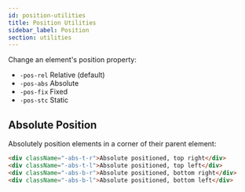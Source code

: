 ```yaml
---
id: position-utilities
title: Position Utilities
sidebar_label: Position
section: utilities
---
```


Change an element's position property:

-   `-pos-rel` Relative (default)
-   `-pos-abs` Absolute
-   `-pos-fix` Fixed
-   `-pos-stc` Static

## Absolute Position

Absolutely position elements in a corner of their parent element:

```html
<div className="-abs-t-r">Absolute positioned, top right</div>
<div className="-abs-t-l">Absolute positioned, top left</div>
<div className="-abs-b-r">Absolute positioned, bottom right</div>
<div className="-abs-b-l">Absolute positioned, bottom left</div>
```
